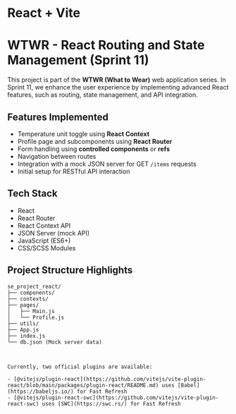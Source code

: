 # React + Vite

# WTWR - React Routing and State Management (Sprint 11)

This project is part of the **WTWR (What to Wear)** web application series. In Sprint 11, we enhance the user experience by implementing advanced React features, such as routing, state management, and API integration.

## Features Implemented

- Temperature unit toggle using **React Context**
- Profile page and subcomponents using **React Router**
- Form handling using **controlled components** or **refs**
- Navigation between routes
- Integration with a mock JSON server for GET `/items` requests
- Initial setup for RESTful API interaction

## Tech Stack

- React
- React Router
- React Context API
- JSON Server (mock API)
- JavaScript (ES6+)
- CSS/SCSS Modules

## Project Structure Highlights

```plaintext
se_project_react/
├── components/
├── contexts/
├── pages/
│   ├── Main.js
│   └── Profile.js
├── utils/
├── App.js
├── index.js
└── db.json (Mock server data)



Currently, two official plugins are available:

- [@vitejs/plugin-react](https://github.com/vitejs/vite-plugin-react/blob/main/packages/plugin-react/README.md) uses [Babel](https://babeljs.io/) for Fast Refresh
- [@vitejs/plugin-react-swc](https://github.com/vitejs/vite-plugin-react-swc) uses [SWC](https://swc.rs/) for Fast Refresh
```
